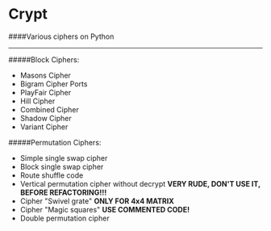 # Crypt
####Various ciphers on Python  
___  
#####Block Ciphers:  
* Masons Cipher  
* Bigram Cipher Ports  
* PlayFair Cipher  
* Hill Cipher  
* Combined Cipher  
* Shadow Cipher  
* Variant Cipher

#####Permutation Ciphers:
* Simple single swap cipher
* Block single swap cipher
* Route shuffle code
* Vertical permutation cipher without decrypt **VERY RUDE, DON'T USE IT, BEFORE REFACTORING!!!**
* Cipher "Swivel grate" **ONLY FOR 4x4 MATRIX**
* Cipher "Magic squares" **USE COMMENTED CODE!**
* Double permutation cipher